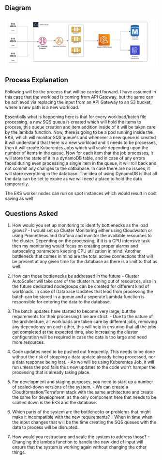 ## Diagram

![High Level Design](./diagrams/Diagram.png)

## Process Explanation

Following will be the process that will be carried forward. I have assumed in this case that the workload is coming from API Gateway, but the same can be achieved via replacing the input from an API Gateway to an S3 bucket, where a new path is a new workload. 

Essentially what is happening here is that for every workload/batch file processing, a new SQS queue is created which will hold the items to process, this queue creation and item addition inside of it will be taken care by the lambda function. Now, there is going to be a pod running inside the EKS, which will monitor SQS queue's and whenever a new queue is created it will understand that there is a new workload and it needs to be processes, then it will create Kuberentes Jobs which will scale depending upon the number of items in the queue. Now for each item that the job processes, it will store the state of it in a dynamoDB table, and in case of any errors faced during even processing a single item in the queue, it will roll back and not commit any changes to the datbabase. In case there are no issues, it will store everything in the database. The idea of using DynamoDB is that all the data can be set to expire as we will need a place to hold the data temporarily.

The EKS worker nodes can run on spot instances which would result in cost saving as well

## Questions Asked

1. How would you set up monitoring to identify bottlenecks as the load grows? - I would set up Cluster Monitoring either using Cloudwatch or using Prometheus and Grafana and monitor the available resources to the cluster. Depending on the processing, if it is a CPU intensive task then my monitoring would focus on creating proper alarms and autoscaling parameters keeping CPU utilization in mind. Another bottleneck that comes in mind are the total active connections that will be present at any given time for the database as there is a limit to that as well.

2. How can those bottlenecks be addressed in the future - Cluster AutoScaller will take care of the cluster running out of resources, also in the future dedicated nodegroups can be created for different kind of workloads. In case of Database Updates that lead from processing the batch can be stored in a queue and a seperate Lambda function is responsible for entering the data to the database.

3. The batch updates have started to become very large, but the requirements for their processing time are strict. - Due to the nature of the architecture, all workloads are taken care by different jobs, removing any dependency on each other, this will help in ensuring that all the jobs get completed at the expected time, also increasing the cluster configuration will be required in case the data is too large and need more resources.

4. Code updates need to be pushed out frequently. This needs to be done without the risk of stopping a data update already being processed, nor a data response being lost. - As we will be using Kuberentes Job, it will run unless the pod fails thus new updates to the code won't hamper the processing that is already taking place.

5. For development and staging purposes, you need to start up a number of scaled-down versions of the system. - We can create a Cloudformation/Terraform stack with the same architecture and create the same for development, as the only component here that needs to be scalled down is the EKS and the database. 

6. Which parts of the system are the bottlenecks or problems that might make it incompatible with the new requirements? - When in time when the input changes that will be the time creating the SQS queues with the data to process will be disrupted.

7. How would you restructure and scale the system to address those? - Changing the lambda function to handle the new kind of input will ensure that the system is working again without changing the other things.